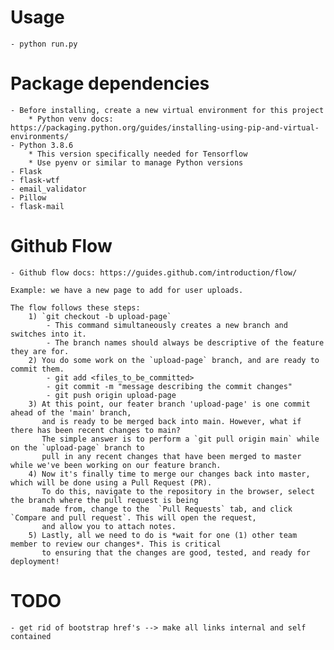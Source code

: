# Usage
	- python run.py

# Package dependencies
	- Before installing, create a new virtual environment for this project
		* Python venv docs: https://packaging.python.org/guides/installing-using-pip-and-virtual-environments/
	- Python 3.8.6
		* This version specifically needed for Tensorflow
		* Use pyenv or similar to manage Python versions
	- Flask
	- flask-wtf
	- email_validator
	- Pillow
	- flask-mail

# Github Flow
	- Github flow docs: https://guides.github.com/introduction/flow/
	
	Example: we have a new page to add for user uploads.

	The flow follows these steps:
		1) `git checkout -b upload-page`
			- This command simultaneously creates a new branch and switches into it.
			- The branch names should always be descriptive of the feature they are for.
		2) You do some work on the `upload-page` branch, and are ready to commit them.
			- git add <files_to_be_committed>
			- git commit -m "message describing the commit changes"
			- git push origin upload-page
		3) At this point, our feater branch 'upload-page' is one commit ahead of the 'main' branch,
		   and is ready to be merged back into main. However, what if there has been recent changes to main?
		   The simple answer is to perform a `git pull origin main` while on the `upload-page` branch to 
		   pull in any recent changes that have been merged to master while we've been working on our feature branch.
		4) Now it's finally time to merge our changes back into master, which will be done using a Pull Request (PR).
		   To do this, navigate to the repository in the browser, select the branch where the pull request is being
		   made from, change to the  `Pull Requests` tab, and click `Compare and pull request`. This will open the request, 
		   and allow you to attach notes.
		5) Lastly, all we need to do is *wait for one (1) other team member to review our changes*. This is critical 
		   to ensuring that the changes are good, tested, and ready for deployment!
		   

# TODO
	- get rid of bootstrap href's --> make all links internal and self contained
